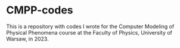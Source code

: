 # CMPP-codes
This is a repository with codes I wrote for the Computer Modeling of Physical Phenomena course at the Faculty of Physics, University of Warsaw, in 2023.
